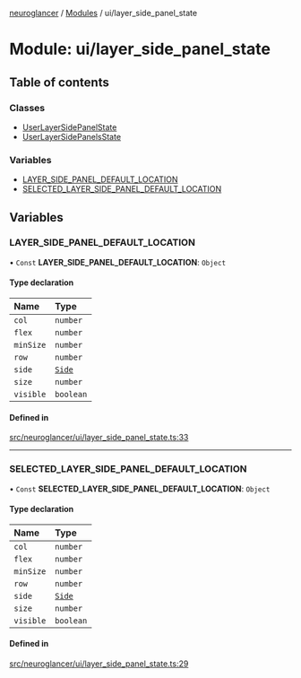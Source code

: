 [neuroglancer](../README.md) / [Modules](../modules.md) / ui/layer\_side\_panel\_state

# Module: ui/layer\_side\_panel\_state

## Table of contents

### Classes

- [UserLayerSidePanelState](../classes/ui_layer_side_panel_state.UserLayerSidePanelState.md)
- [UserLayerSidePanelsState](../classes/ui_layer_side_panel_state.UserLayerSidePanelsState.md)

### Variables

- [LAYER\_SIDE\_PANEL\_DEFAULT\_LOCATION](ui_layer_side_panel_state.md#layer_side_panel_default_location)
- [SELECTED\_LAYER\_SIDE\_PANEL\_DEFAULT\_LOCATION](ui_layer_side_panel_state.md#selected_layer_side_panel_default_location)

## Variables

### LAYER\_SIDE\_PANEL\_DEFAULT\_LOCATION

• `Const` **LAYER\_SIDE\_PANEL\_DEFAULT\_LOCATION**: `Object`

#### Type declaration

| Name | Type |
| :------ | :------ |
| `col` | `number` |
| `flex` | `number` |
| `minSize` | `number` |
| `row` | `number` |
| `side` | [`Side`](ui_side_panel_location.md#side) |
| `size` | `number` |
| `visible` | `boolean` |

#### Defined in

[src/neuroglancer/ui/layer_side_panel_state.ts:33](https://github.com/ActiveBrainAtlas2/neuroglancer/blob/1beb5d34/src/neuroglancer/ui/layer_side_panel_state.ts#L33)

___

### SELECTED\_LAYER\_SIDE\_PANEL\_DEFAULT\_LOCATION

• `Const` **SELECTED\_LAYER\_SIDE\_PANEL\_DEFAULT\_LOCATION**: `Object`

#### Type declaration

| Name | Type |
| :------ | :------ |
| `col` | `number` |
| `flex` | `number` |
| `minSize` | `number` |
| `row` | `number` |
| `side` | [`Side`](ui_side_panel_location.md#side) |
| `size` | `number` |
| `visible` | `boolean` |

#### Defined in

[src/neuroglancer/ui/layer_side_panel_state.ts:29](https://github.com/ActiveBrainAtlas2/neuroglancer/blob/1beb5d34/src/neuroglancer/ui/layer_side_panel_state.ts#L29)

